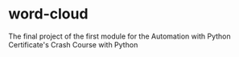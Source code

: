 # word-cloud
 The final project of the first module for the Automation with Python Certificate's Crash Course with Python
